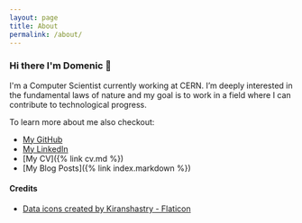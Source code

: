 ```yaml
---
layout: page
title: About
permalink: /about/
---
```


### Hi there I'm Domenic 👋

I'm a Computer Scientist currently working at CERN. I’m deeply interested in the fundamental laws of nature and my goal is to work in a field where I can contribute to technological progress.

To learn more about me also checkout:
* [My GitHub](https://github.com/goseind)
* [My LinkedIn](http://www.linkedin.com/in/goseind)
* [My CV]({% link cv.md %})
* [My Blog Posts]({% link index.markdown %})

#### Credits

- <a href="https://www.flaticon.com/free-icons/data" title="data icons">Data icons created by Kiranshastry - Flaticon</a>
